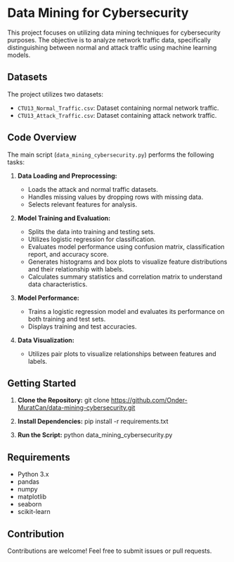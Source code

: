 # Data Mining for Cybersecurity

This project focuses on utilizing data mining techniques for cybersecurity purposes. The objective is to analyze network traffic data, specifically distinguishing between normal and attack traffic using machine learning models.

## Datasets

The project utilizes two datasets:

- `CTU13_Normal_Traffic.csv`: Dataset containing normal network traffic.
- `CTU13_Attack_Traffic.csv`: Dataset containing attack network traffic.

## Code Overview

The main script (`data_mining_cybersecurity.py`) performs the following tasks:

1. **Data Loading and Preprocessing:**
   - Loads the attack and normal traffic datasets.
   - Handles missing values by dropping rows with missing data.
   - Selects relevant features for analysis.

2. **Model Training and Evaluation:**
   - Splits the data into training and testing sets.
   - Utilizes logistic regression for classification.
   - Evaluates model performance using confusion matrix, classification report, and accuracy score.
   - Generates histograms and box plots to visualize feature distributions and their relationship with labels.
   - Calculates summary statistics and correlation matrix to understand data characteristics.

3. **Model Performance:**
   - Trains a logistic regression model and evaluates its performance on both training and test sets.
   - Displays training and test accuracies.

4. **Data Visualization:**
   - Utilizes pair plots to visualize relationships between features and labels.

## Getting Started

1. **Clone the Repository:**
git clone https://github.com/Onder-MuratCan/data-mining-cybersecurity.git


2. **Install Dependencies:**
pip install -r requirements.txt


3. **Run the Script:**
python data_mining_cybersecurity.py


## Requirements

- Python 3.x
- pandas
- numpy
- matplotlib
- seaborn
- scikit-learn

## Contribution

Contributions are welcome! Feel free to submit issues or pull requests.
